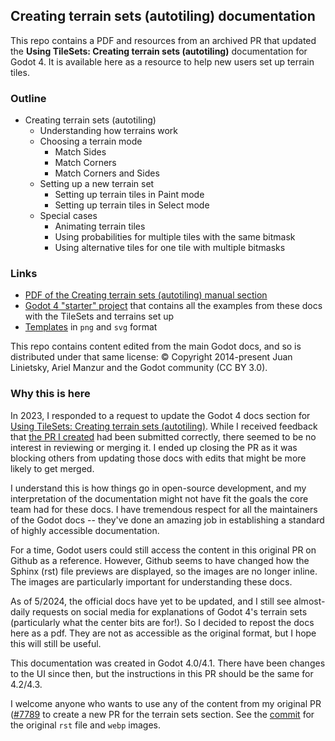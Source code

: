 ## Creating terrain sets (autotiling) documentation

This repo contains a PDF and resources from an archived PR that updated the **Using TileSets: Creating terrain sets (autotiling)** documentation for Godot 4. It is available here as a resource to help new users set up terrain tiles.

### Outline
- Creating terrain sets (autotiling)
    - Understanding how terrains work
    - Choosing a terrain mode
        - Match Sides
        - Match Corners
        - Match Corners and Sides
    - Setting up a new terrain set
        - Setting up terrain tiles in Paint mode
        - Setting up terrain tiles in Select mode
    - Special cases
        - Animating terrain tiles
        - Using probabilities for multiple tiles with the same bitmask
        - Using alternative tiles for one tile with multiple bitmasks

### Links
- [PDF of the Creating terrain sets (autotiling) manual section](./terrain_sets_docs.pdf)
- [Godot 4 "starter" project](./starter_project/) that contains all the examples from these docs with the TileSets and terrains set up
- [Templates](./templates/) in `png` and `svg` format

This repo contains content edited from the main Godot docs, and so is distributed under that same license: © Copyright 2014-present Juan Linietsky, Ariel Manzur and the Godot community (CC BY 3.0).


### Why this is here

In 2023, I responded to a request to update the Godot 4 docs section for [Using TileSets: Creating terrain sets (autotiling)](https://docs.godotengine.org/en/latest/tutorials/2d/using_tilesets.html#creating-terrain-sets-autotiling). While I received feedback that [the PR I created](https://github.com/godotengine/godot-docs/pull/7789) had been submitted correctly, there seemed to be no interest in reviewing or merging it. I ended up closing the PR as it was blocking others from updating those docs with edits that might be more likely to get merged.

I understand this is how things go in open-source development, and my interpretation of the documentation might not have fit the goals the core team had for these docs. I have tremendous respect for all the maintainers of the Godot docs -- they've done an amazing job in establishing a standard of highly accessible documentation.

For a time, Godot users could still access the content in this original PR on Github as a reference. However, Github seems to have changed how the Sphinx (rst) file previews are displayed, so the images are no longer inline. The images are particularly important for understanding these docs.

As of 5/2024, the official docs have yet to be updated, and I still see almost-daily requests on social media for explanations of Godot 4's terrain sets (particularly what the center bits are for!). So I decided to repost the docs here as a pdf. They are not as accessible as the original format, but I hope this will still be useful.

This documentation was created in Godot 4.0/4.1. There have been changes to the UI since then, but the instructions in this PR should be the same for 4.2/4.3.

I welcome anyone who wants to use any of the content from my original PR ([#7789]((https://github.com/godotengine/godot-docs/pull/7789)) to create a new PR for the terrain sets section. See the [commit](https://github.com/godotengine/godot-docs/pull/7789/files#diff-f1afad32ca03f3a25b1c50f47996f838c74c9f94ead387382f21b9ef02d53a72) for the original `rst` file and `webp` images.